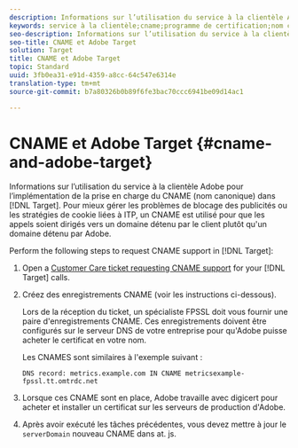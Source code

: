 ```yaml
---
description: Informations sur l’utilisation du service à la clientèle Adobe pour l’implémentation de la prise en charge du CNAME (nom canonique) dans Adobe Target.
keywords: service à la clientèle;cname;programme de certification;nom canonique;cookies;certification; amc ; certificat géré Adobe
seo-description: Informations sur l’utilisation du service à la clientèle Adobe pour l’implémentation de la prise en charge du CNAME (nom canonique) dans Adobe Target.
seo-title: CNAME et Adobe Target
solution: Target
title: CNAME et Adobe Target
topic: Standard
uuid: 3fb0ea31-e91d-4359-a8cc-64c547e6314e
translation-type: tm+mt
source-git-commit: b7a80326b0b89f6fe3bac70ccc6941be09d14ac1

---
```



# CNAME et Adobe Target {#cname-and-adobe-target}

Informations sur l’utilisation du service à la clientèle Adobe pour l’implémentation de la prise en charge du CNAME (nom canonique) dans [!DNL Target]. Pour mieux gérer les problèmes de blocage des publicités ou les stratégies de cookie liées à ITP, un CNAME est utilisé pour que les appels soient dirigés vers un domaine détenu par le client plutôt qu'un domaine détenu par Adobe.

Perform the following steps to request CNAME support in [!DNL Target]:

1. Open a [Customer Care ticket requesting CNAME support](/help/cmp-resources-and-contact-information.md#reference_ACA3391A00EF467B87930A450050077C) for your [!DNL Target] calls.

1. Créez des enregistrements CNAME (voir les instructions ci-dessous).

   Lors de la réception du ticket, un spécialiste FPSSL doit vous fournir une paire d'enregistrements CNAME. Ces enregistrements doivent être configurés sur le serveur DNS de votre entreprise pour qu'Adobe puisse acheter le certificat en votre nom.

   Les CNAMES sont similaires à l'exemple suivant :

   `DNS record: metrics.example.com IN CNAME metricsexample-fpssl.tt.omtrdc.net`

1. Lorsque ces CNAME sont en place, Adobe travaille avec digicert pour acheter et installer un certificat sur les serveurs de production d'Adobe.

1. Après avoir exécuté les tâches précédentes, vous devez mettre à jour le `serverDomain` nouveau CNAME dans at. js.
